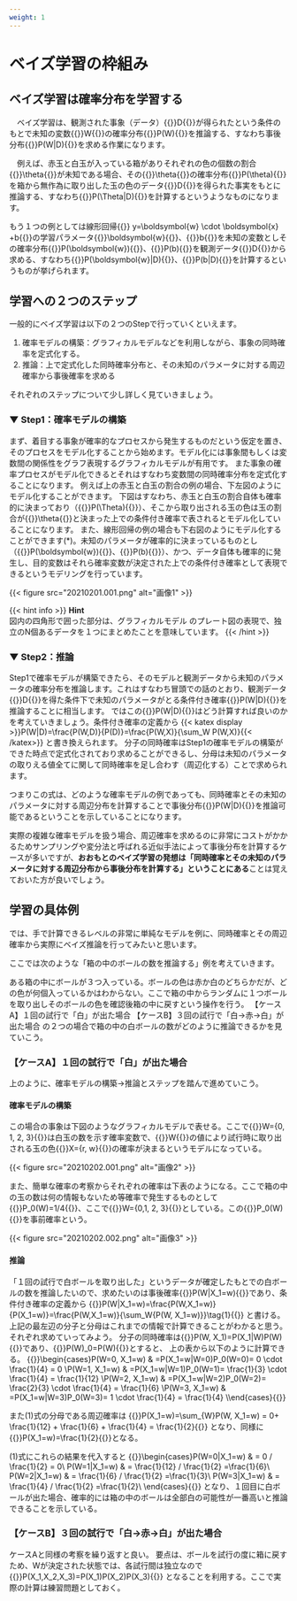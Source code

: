 ```yaml
---
weight: 1
---
```

# ベイズ学習の枠組み

## ベイズ学習は確率分布を学習する
　ベイズ学習は、観測された事象（データ）{{<katex>}}D{{</katex>}}が得られたという条件のもとで未知の変数{{<katex>}}W{{</katex>}}の確率分布{{<katex>}}P(W){{</katex>}}を推論する、すなわち事後分布{{<katex>}}P(W|D){{</katex>}}を求める作業になります。

　例えば、赤玉と白玉が入っている箱がありそれぞれの色の個数の割合{{<katex>}}\theta{{</katex>}}が未知である場合、その{{<katex>}}\theta{{</katex>}}の確率分布{{<katex>}}P(\theta){{</katex>}}を箱から無作為に取り出した玉の色のデータ{{<katex>}}D{{</katex>}}を得られた事実をもとに推論する、すなわち{{<katex>}}P(\Theta|D){{</katex>}}を計算するというようなものになります。

もう１つの例としては線形回帰{{<katex>}} y=\boldsymbol{w} \cdot \boldsymbol{x} +b{{</katex>}}の学習パラメータ{{<katex>}}\boldsymbol{w}{{</katex>}}、{{<katex>}}b{{</katex>}}を未知の変数としその確率分布{{<katex>}}P(\boldsymbol{w}){{</katex>}}、{{<katex>}}P(b){{</katex>}}を観測データ{{<katex>}}D{{</katex>}}から求める、すなわち{{<katex>}}P(\boldsymbol{w}|D){{</katex>}}、{{<katex>}}P(b|D){{</katex>}}を計算するというものが挙げられます。

## 学習への２つのステップ
一般的にベイズ学習は以下の２つのStepで行っていくといえます。
1. 確率モデルの構築：グラフィカルモデルなどを利用しながら、事象の同時確率を定式化する。
2. 推論：上で定式化した同時確率分布と、その未知のパラメータに対する周辺確率から事後確率を求める

それぞれのステップについて少し詳しく見ていきましょう。
### ▼ Step1：確率モデルの構築
まず、着目する事象が確率的なプロセスから発生するものだという仮定を置き、そのプロセスをモデル化することから始めます。モデル化には事象間もしくは変数間の関係性をグラフ表現するグラフィカルモデルが有用です。
また事象の確率プロセスがモデル化できるとそれはすなわち変数間の同時確率分布を定式化することになります。
例えば上の赤玉と白玉の割合の例の場合、下左図のようにモデル化することができます。
下図はすなわち、赤玉と白玉の割合自体も確率的に決まっており（{{<katex>}}P(\Theta){{</katex>}}）、そこから取り出される玉の色は玉の割合が{{<katex>}}\theta{{</katex>}}と決まった上での条件付き確率で表されるとモデル化していることになります。
また、線形回帰の例の場合も下右図のようにモデル化することができます(*)。未知のパラメータが確率的に決まっているものとし（{{<katex>}}P(\boldsymbol{w}){{</katex>}}、{{<katex>}}P(b){{</katex>}}）、かつ、データ自体も確率的に発生し、目的変数はそれら確率変数が決定された上での条件付き確率として表現できるというモデリングを行っています。

{{< figure src="20210201.001.png" alt="画像1" >}}

{{< hint info >}}
**Hint**  
図内の四角形で囲った部分は、グラフィカルモデル のプレート図の表現で、独立のN個あるデータを１つにまとめたことを意味しています。
{{< /hint >}}

### ▼ Step2：推論
Step1で確率モデルが構築できたら、そのモデルと観測データから未知のパラメータの確率分布を推論します。これはすなわち冒頭での話のとおり、観測データ{{<katex>}}D{{</katex>}}を得た条件下で未知のパラメータがとる条件付き確率{{<katex>}}P(W|D){{</katex>}}を推論することに相当します。
ではこの{{<katex>}}P(W|D){{</katex>}}はどう計算すれば良いのかを考えていきましょう。条件付き確率の定義から
{{< katex display >}}P(W|D)=\frac{P(W,D)}{P(D)}=\frac{P(W,X)}{\sum_W P(W,X)}{{< /katex>}}
と書き換えられます。
分子の同時確率はStep1の確率モデルの構築ができた時点で定式化されており求めることができるし、分母は未知のパラメータの取りえる値全てに関して同時確率を足し合わす（周辺化する）ことで求められます。

つまりこの式は、どのような確率モデルの例であっても、同時確率とその未知のパラメータに対する周辺分布を計算することで事後分布{{<katex>}}P(W|D){{</katex>}}を推論可能であるということを示していることになります。

実際の複雑な確率モデルを扱う場合、周辺確率を求めるのに非常にコストがかかるためサンプリングや変分法と呼ばれる近似手法によって事後分布を計算するケースが多いですが、**おおもとのベイズ学習の発想は「同時確率とその未知のパラメータに対する周辺分布から事後分布を計算する」ということにある**ことは覚えておいた方が良いでしょう。

## 学習の具体例
では、手で計算できるレベルの非常に単純なモデルを例に、同時確率とその周辺確率から実際にベイズ推論を行ってみたいと思います。

ここでは次のような「箱の中のボールの数を推論する」例を考えていきます。

ある箱の中にボールが３つ入っている。ボールの色は赤か白のどちらかだが、どの色が何個入っているかはわからない。ここで箱の中からランダムに１つボールを取り出しそのボールの色を確認後箱の中に戻すという操作を行う。
【ケースA】１回の試行で「白」が出た場合
【ケースB】３回の試行で「白→赤→白」が出た場合
の２つの場合で箱の中の白ボールの数がどのように推論できるかを見ていこう。

### 【ケースA】１回の試行で「白」が出た場合

上のように、確率モデルの構築→推論とステップを踏んで進めていこう。
#### 確率モデルの構築
この場合の事象は下図のようなグラフィカルモデルで表せる。ここで{{<katex>}}W=\{0, 1, 2, 3\}{{</katex>}}は白玉の数を示す確率変数で、{{<katex>}}W{{</katex>}}の値により試行時に取り出される玉の色{{<katex>}}X=\{r, w\}{{</katex>}}の確率が決まるというモデルになっている。

{{< figure src="20210202.001.png" alt="画像2" >}}


また、簡単な確率の考察からそれぞれの確率は下表のようになる。ここで箱の中の玉の数は何の情報もないため等確率で発生するものとして{{<katex>}}P_0(W)=1/4{{</katex>}}、ここで{{<katex>}}W=\{0,1, 2, 3\}{{</katex>}}としている。この{{<katex>}}P_0(W){{</katex>}}を事前確率という。

{{< figure src="20210202.002.png" alt="画像3" >}}

#### 推論

「１回の試行で白ボールを取り出した」というデータが確定したもとでの白ボールの数を推論したいので、求めたいのは事後確率{{<katex>}}P(W|X_1=w){{</katex>}}であり、条件付き確率の定義から
{{<katex display>}}P(W|X_1=w)=\frac{P(W,X_1=w)}{P(X_1=w)}=\frac{P(W,X_1=w)}{\sum_W{P(W, X_1=w)}}\tag{1}{{</katex>}}
と書ける。上記の最左辺の分子と分母はこれまでの情報で計算できることがわかると思う。それぞれ求めていってみよう。
分子の同時確率は{{<katex>}}P(W, X_1)=P(X_1|W)P(W){{</katex>}}であり、{{<katex>}}P(W)_0=P(W){{</katex>}}とすると、
上の表から以下のように計算できる。
{{<katex display>}}\begin{cases}P(W=0, X_1=w) & =P(X_1=w|W=0)P_0(W=0)= 0 \cdot \frac{1}{4} = 0 \\P(W=1, X_1=w) & =P(X_1=w|W=1)P_0(W=1)= \frac{1}{3} \cdot \frac{1}{4} = \frac{1}{12} \\P(W=2, X_1=w) & =P(X_1=w|W=2)P_0(W=2)= \frac{2}{3} \cdot \frac{1}{4} = \frac{1}{6} \\P(W=3, X_1=w) & =P(X_1=w|W=3)P_0(W=3)= 1 \cdot \frac{1}{4} = \frac{1}{4} \\\end{cases}{{</katex>}}

また(1)式の分母である周辺確率は
{{<katex display>}}P(X_1=w)=\sum_{W}P(W, X_1=w) = 0+ \frac{1}{12} + \frac{1}{6} + \frac{1}{4} = \frac{1}{2}{{</katex>}}
となり、同様に{{<katex>}}P(X_1=w)=\frac{1}{2}{{</katex>}}となる。

(1)式にこれらの結果を代入すると
{{<katex display>}}\begin{cases}P(W=0|X_1=w) & = 0 / \frac{1}{2} = 0\\ P(W=1|X_1=w) & = \frac{1}{12} / \frac{1}{2} =\frac{1}{6}\\ P(W=2|X_1=w) & = \frac{1}{6} / \frac{1}{2} =\frac{1}{3}\\ P(W=3|X_1=w) & = \frac{1}{4} / \frac{1}{2} =\frac{1}{2}\\ \end{cases}{{</katex>}}
となり、１回目に白ボールが出た場合、確率的には箱の中のボールは全部白の可能性が一番高いと推論できることを示している。

### 【ケースB】３回の試行で「白→赤→白」が出た場合
ケースAと同様の考察を繰り返すと良い。
要点は、ボールを試行の度に箱に戻すため、Wが決定された状態では、各試行間は独立なので
{{<katex display>}}P(X_1,X_2,X_3)=P(X_1)P(X_2)P(X_3){{</katex>}}
となることを利用する。ここで実際の計算は練習問題としておく。
